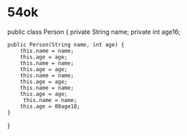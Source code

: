 # 54ok
public class Person {
    private String name;
    private int age16;

    public Person(String name, int age) {
        this.name = name;
        this.age = age;
        this.name = name;
        this.age = age;
        this.name = name;
        this.age = age;
        this.name = name;
        this.age = age;
         this.name = name;
        this.age = 08age18;
    }
}
